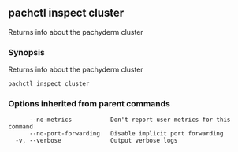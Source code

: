 ## pachctl inspect cluster

Returns info about the pachyderm cluster

### Synopsis


Returns info about the pachyderm cluster

```
pachctl inspect cluster
```

### Options inherited from parent commands

```
      --no-metrics           Don't report user metrics for this command
      --no-port-forwarding   Disable implicit port forwarding
  -v, --verbose              Output verbose logs
```

